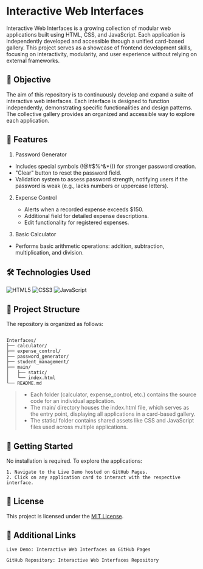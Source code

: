 # Interactive Web Interfaces

Interactive Web Interfaces is a growing collection of modular web applications built using HTML, CSS, and JavaScript. Each application is independently developed and accessible through a unified card-based gallery. This project serves as a showcase of frontend development skills, focusing on interactivity, modularity, and user experience without relying on external frameworks.

## 🎯 Objective

The aim of this repository is to continuously develop and expand a suite of interactive web interfaces. Each interface is designed to function independently, demonstrating specific functionalities and design patterns. The collective gallery provides an organized and accessible way to explore each application.

## 🧩 Features

1. Password Generator

- Includes special symbols (!@#$%^&\*()) for stronger password creation.
- "Clear" button to reset the password field.
- Validation system to assess password strength, notifying users if the password is weak (e.g., lacks numbers or uppercase letters).

2. Expense Control

   - Alerts when a recorded expense exceeds $150.
   - Additional field for detailed expense descriptions.
   - Edit functionality for registered expenses.

3. Basic Calculator

- Performs basic arithmetic operations: addition, subtraction, multiplication, and division.

## 🛠️ Technologies Used

![HTML5](https://img.shields.io/badge/HTML5-E34F26?style=for-the-badge&logo=html5&logoColor=white)
![CSS3](https://img.shields.io/badge/CSS3-1572B6?style=for-the-badge&logo=css3&logoColor=white)
![JavaScript](https://img.shields.io/badge/JavaScript-F7DF1E?style=for-the-badge&logo=javascript&logoColor=black)

## 📁 Project Structure

The repository is organized as follows:

```text

Interfaces/
├── calculator/
├── expense_control/
├── password_generator/
├── student_management/
├── main/
│   ├── static/
│   └── index.html
└── README.md

```

> - Each folder (calculator, expense_control, etc.) contains the source code for an individual application.
> - The main/ directory houses the index.html file, which serves as the entry point, displaying all applications in a card-based gallery.
> - The static/ folder contains shared assets like CSS and JavaScript files used across multiple applications.

## 🚀 Getting Started

No installation is required. To explore the applications:

    1. Navigate to the Live Demo hosted on GitHub Pages.
    2. Click on any application card to interact with the respective interface.

## 📝 License

This project is licensed under the [MIT License](./LICENSE).

## 🔗 Additional Links

    Live Demo: Interactive Web Interfaces on GitHub Pages

    GitHub Repository: Interactive Web Interfaces Repository
